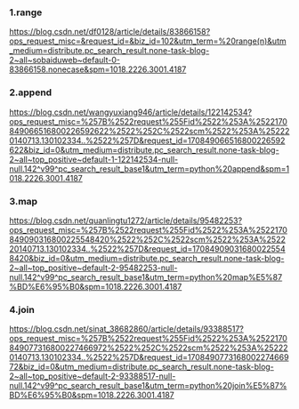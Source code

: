### 1.range
https://blog.csdn.net/df0128/article/details/83866158?ops_request_misc=&request_id=&biz_id=102&utm_term=%20range(n)&utm_medium=distribute.pc_search_result.none-task-blog-2~all~sobaiduweb~default-0-83866158.nonecase&spm=1018.2226.3001.4187
### 2.append
https://blog.csdn.net/wangyuxiang946/article/details/122142534?ops_request_misc=%257B%2522request%255Fid%2522%253A%2522170849066516800226592622%2522%252C%2522scm%2522%253A%252220140713.130102334..%2522%257D&request_id=170849066516800226592622&biz_id=0&utm_medium=distribute.pc_search_result.none-task-blog-2~all~top_positive~default-1-122142534-null-null.142^v99^pc_search_result_base1&utm_term=python%20append&spm=1018.2226.3001.4187
### 3.map
https://blog.csdn.net/quanlingtu1272/article/details/95482253?ops_request_misc=%257B%2522request%255Fid%2522%253A%2522170849090316800225548420%2522%252C%2522scm%2522%253A%252220140713.130102334..%2522%257D&request_id=170849090316800225548420&biz_id=0&utm_medium=distribute.pc_search_result.none-task-blog-2~all~top_positive~default-2-95482253-null-null.142^v99^pc_search_result_base1&utm_term=python%20map%E5%87%BD%E6%95%B0&spm=1018.2226.3001.4187
### 4.join
https://blog.csdn.net/sinat_38682860/article/details/93388517?ops_request_misc=%257B%2522request%255Fid%2522%253A%2522170849077316800227466972%2522%252C%2522scm%2522%253A%252220140713.130102334..%2522%257D&request_id=170849077316800227466972&biz_id=0&utm_medium=distribute.pc_search_result.none-task-blog-2~all~top_positive~default-2-93388517-null-null.142^v99^pc_search_result_base1&utm_term=python%20join%E5%87%BD%E6%95%B0&spm=1018.2226.3001.4187
